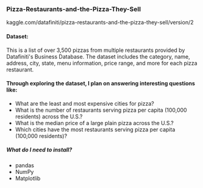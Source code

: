 ### Pizza-Restaurants-and-the-Pizza-They-Sell
kaggle.com/datafiniti/pizza-restaurants-and-the-pizza-they-sell/version/2

#### Dataset:
This is a list of over 3,500 pizzas from multiple restaurants provided by Datafiniti's Business Database. The dataset includes the category, name, address, city, state, menu information, price range, and more for each pizza restaurant.


#### Through exploring the dataset, I plan on answering interesting questions like:

- What are the least and most expensive cities for pizza?
- What is the number of restaurants serving pizza per capita (100,000 residents) across the U.S.?
- What is the median price of a large plain pizza across the U.S.?
- Which cities have the most restaurants serving pizza per capita (100,000 residents)?

##### What do I need to install?
- pandas
- NumPy
- Matplotlib
